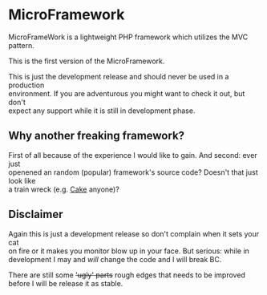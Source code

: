 MicroFramework
==============

MicroFrameWork is a lightweight PHP framework which utilizes the MVC pattern.

This is the first version of the MicroFramework.

This is just the development release and should never be used in a production  
environment. If you are adventurous you might want to check it out, but don't  
expect any support while it is still in development phase.

Why another freaking framework?
-------------------------------

First of all because of the experience I would like to gain. And second: ever just  
openened an random (popular) framework's source code? Doesn't that just look like  
a train wreck (e.g. [Cake][1] anyone)?

Disclaimer
----------

Again this is just a development release so don't complain when it sets your cat  
on fire or it makes you monitor blow up in your face. But serious: while in  
development I may and *will* change the code and I will break BC.

There are still some ~~'ugly' parts~~ rough edges that needs to be improved  
before I will be release it as stable.

[1]:https://github.com/cakephp/cakephp